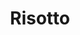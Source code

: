 ---
layout: recette
categories: [recettes]
hidden: false
lang: fr
sitemap: true
title: Risotto
type: sel
recettes:
  Champignons-Pancetta:
    yield: 2
    yieldType: personnes
    ingredients: 
      - nom: champignons
      - nom: ail
        qte: 2
        unite: gousses
      - nom: oignon
        qte: 1
      - nom: pancetta
      - nom: riz arborio
        qte: 130
        unite: gr
      - nom: vin blanc
        qte: 50
        unite: mL
      - nom: bouillon
        qte: 500
        unite: mL
        variable: true
      - nom: crème fraîche
        qte: 2
        unite: cuillères à café
      - nom: parmesan
    etapes:
      - label: Préparation
        details:
          - Émincer finement les champignons, l'ail et l'oignon
          - Détailler la pancetta
          - Faire revenir la pancetta. Réserver
          - Faire revenir l'oignon
          - Ajouter le riz. Cuire quelques minutes 
          - Déglacer avec le vin blanc
          - Remettre la pancetta dans la poêle
          - Ajouter les champignons et l'ail. Cuire quelques minutes 
          - Verser un peu de bouillon. En remettre progressivement dès lors qu'il en reste peu
          - Ajouter la crème fraîche. Cuire quelques minutes
          - Ajouter le parmesan hors du feu
          - Mélanger
          - Servir
---